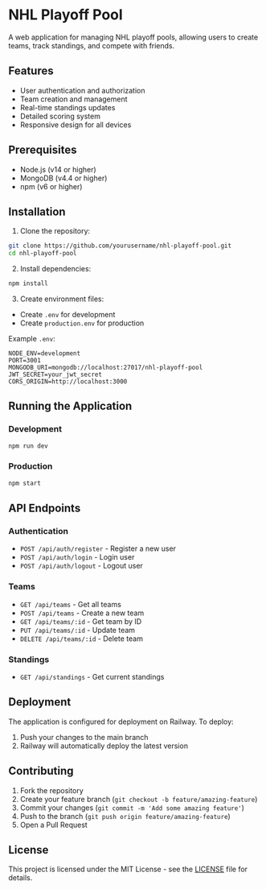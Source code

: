 # NHL Playoff Pool

A web application for managing NHL playoff pools, allowing users to create teams, track standings, and compete with friends.

## Features

- User authentication and authorization
- Team creation and management
- Real-time standings updates
- Detailed scoring system
- Responsive design for all devices

## Prerequisites

- Node.js (v14 or higher)
- MongoDB (v4.4 or higher)
- npm (v6 or higher)

## Installation

1. Clone the repository:
```bash
git clone https://github.com/yourusername/nhl-playoff-pool.git
cd nhl-playoff-pool
```

2. Install dependencies:
```bash
npm install
```

3. Create environment files:
- Create `.env` for development
- Create `production.env` for production

Example `.env`:
```
NODE_ENV=development
PORT=3001
MONGODB_URI=mongodb://localhost:27017/nhl-playoff-pool
JWT_SECRET=your_jwt_secret
CORS_ORIGIN=http://localhost:3000
```

## Running the Application

### Development
```bash
npm run dev
```

### Production
```bash
npm start
```

## API Endpoints

### Authentication
- `POST /api/auth/register` - Register a new user
- `POST /api/auth/login` - Login user
- `POST /api/auth/logout` - Logout user

### Teams
- `GET /api/teams` - Get all teams
- `POST /api/teams` - Create a new team
- `GET /api/teams/:id` - Get team by ID
- `PUT /api/teams/:id` - Update team
- `DELETE /api/teams/:id` - Delete team

### Standings
- `GET /api/standings` - Get current standings

## Deployment

The application is configured for deployment on Railway. To deploy:

1. Push your changes to the main branch
2. Railway will automatically deploy the latest version

## Contributing

1. Fork the repository
2. Create your feature branch (`git checkout -b feature/amazing-feature`)
3. Commit your changes (`git commit -m 'Add some amazing feature'`)
4. Push to the branch (`git push origin feature/amazing-feature`)
5. Open a Pull Request

## License

This project is licensed under the MIT License - see the [LICENSE](LICENSE) file for details. 